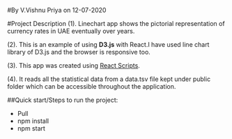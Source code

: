 #By V.Vishnu Priya on 12-07-2020 

#Project Description
(1). Linechart app shows the pictorial representation of currency rates in UAE eventually over years. 

(2). This is an example of using <b>D3.js</b> with React.I have used line chart library of D3.js and the browser is responsive too.

(3). This app was created using <a href="https://github.com/facebookincubator/create-react-app/blob/master/README.md#getting-started">React Scripts</a>.

(4). It reads all the statistical data from a data.tsv file kept under public folder which can be accessible throughout the application.

##Quick start/Steps to run the project:
<ul>
    <li>Pull</li>
    <li>npm install</li>
    <li>npm start</li>
</ul>

